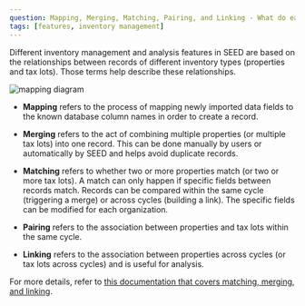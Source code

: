 ```yaml
---
question: Mapping, Merging, Matching, Pairing, and Linking - What do each of those mean and how are they related or different from each other?
tags: [features, inventory management]
---
```


Different inventory management and analysis features in SEED are based on the relationships between records of different inventory types (properties and tax lots). Those terms help describe these relationships.

![mapping diagram](/static/docs/images/mapping_diagram.png)

- **Mapping** refers to the process of mapping newly imported data fields to the known database column names in order to create a record.

- **Merging** refers to the act of combining multiple properties (or multiple tax lots) into one record. This can be done manually by users or automatically by SEED and helps avoid duplicate records.

- **Matching** refers to whether two or more properties match (or two or more tax lots). A match can only happen if specific fields between records match. Records can be compared within the same cycle (triggering a merge) or across cycles (building a link). The specific fields can be modified for each organization.

- **Pairing** refers to the association between properties and tax lots within the same cycle.

- **Linking** refers to the association between properties across cycles (or tax lots across cycles) and is useful for analysis.

For more details, refer to [this documentation that covers matching, merging, and linking](https://github.com/SEED-platform/seed/blob/develop/docs/source/matching.rst).
